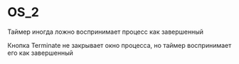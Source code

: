 # OS_2
Таймер иногда ложно воспринимает процесс как завершенный

Кнопка Terminate не закрывает окно процесса, но таймер воспринимает его как завершенный
